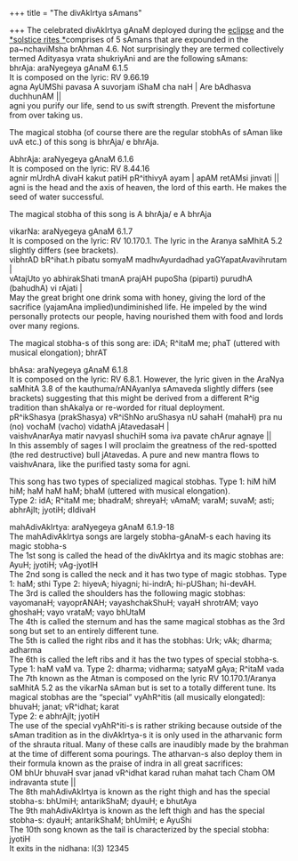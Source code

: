 +++
title = "The divAkIrtya sAmans"

+++
The celebrated divAkIrtya gAnaM deployed during the
[eclipse](https://manasataramgini.wordpress.com/2007/01/18/divakirtya-s-eclipses-and-severed-heads/)
and the [*solstice rites
*](https://manasataramgini.wordpress.com/2007/01/15/the-crashing-doors/)comprises
of 5 sAmans that are expounded in the pa\~nchaviMsha brAhman 4.6. Not
surprisingly they are termed collectively termed Adityasya vrata
shukriyAni and are the following sAmans:  
bhrAja: araNyegeya gAnaM 6.1.5  
It is composed on the lyric: RV 9.66.19  
agna AyUMShi pavasa A suvorjam iShaM cha naH | Are bAdhasva duchhunAM
||  
agni you purify our life, send to us swift strength. Prevent the
misfortune from over taking us.

The magical stobha (of course there are the regular stobhAs of sAman
like uvA etc.) of this song is bhrAja/ e bhrAja.

AbhrAja: araNyegeya gAnaM 6.1.6  
It is composed on the lyric: RV 8.44.16  
agnir mUrdhA divaH kakut patiH pR^ithivyA ayam | apAM retAMsi jinvati
||  
agni is the head and the axis of heaven, the lord of this earth. He
makes the seed of water successful.

The magical stobha of this song is A bhrAja/ e A bhrAja

vikarNa: araNyegeya gAnaM 6.1.7  
It is composed on the lyric: RV 10.170.1. The lyric in the Aranya
saMhitA 5.2 slightly differs (see brackets).  
vibhrAD bR^ihat.h pibatu somyaM madhvAyurdadhad yaGYapatAvavihrutam |  
vAtajUto yo abhirakShati tmanA prajAH pupoSha (piparti) purudhA
(bahudhA) vi rAjati |  
May the great bright one drink soma with honey, giving the lord of the
sacrifice (yajamAna implied)undiminished life. He impeled by the wind
personally protects our people, having nourished them with food and
lords over many regions.

The magical stobha-s of this song are: iDA; R^itaM me; phaT (uttered
with musical elongation); bhrAT

bhAsa: araNyegeya gAnaM 6.1.8  
It is composed on the lyric: RV 6.8.1. However, the lyric given in the
AraNya saMhitA 3.8 of the kauthuma/rANAyanIya sAmaveda slightly differs
(see brackets) suggesting that this might be derived from a different
R^ig tradition than shAkalya or re-worded for ritual deployment.  
pR^ikShasya (prakShasya) vR^iShNo aruShasya nU sahaH (mahaH) pra nu (no)
vochaM (vacho) vidathA jAtavedasaH |  
vaishvAnarAya matir navyasI shuchiH soma iva pavate chArur agnaye ||  
In this assembly of sages I will proclaim the greatness of the
red-spotted (the red destructive) bull jAtavedas. A pure and new mantra
flows to vaishvAnara, like the purified tasty soma for agni.

This song has two types of specialized magical stobhas. Type 1: hiM hiM
hiM; haM haM haM; bhaM (uttered with musical elongation).  
Type 2: idA; R^itaM me; bhadraM; shreyaH; vAmaM; varaM; suvaM; asti;
abhrAjIt; jyotiH; dIdivaH

mahAdivAkIrtya: araNyegeya gAnaM 6.1.9-18  
The mahAdivAkIrtya songs are largely stobha-gAnaM-s each having its
magic stobha-s  
The 1st song is called the head of the divAkIrtya and its magic stobhas
are:  
AyuH; jyotiH; vAg-jyotIH  
The 2nd song is called the neck and it has two type of magic stobhas.
Type 1: haM; sthi Type 2: hiyevA; hiyagni; hi-indrA; hi-pUShan;
hi-devAH.  
The 3rd is called the shoulders has the following magic stobhas:
vayomanaH; vayoprANAH; vayashchakShuH; vayaH shrotrAM; vayo ghoshaH;
vayo vrataM; vayo bhUtaM  
The 4th is called the sternum and has the same magical stobhas as the
3rd song but set to an entirely different tune.  
The 5th is called the right ribs and it has the stobhas: Urk; vAk;
dharma; adharma  
The 6th is called the left ribs and it has the two types of special
stobha-s. Type 1: haM vaM va. Type 2: dharma; vidharma; satyaM gAya;
R^itaM vada  
The 7th known as the Atman is composed on the lyric RV 10.170.1/Aranya
saMhitA 5.2 as the vikarNa sAman but is set to a totally different tune.
Its magical stobhas are the “special” vyAhR^itis (all musically
elongated): bhuvaH; janat; vR^idhat; karat  
Type 2: e abhrAjIt; jyotiH  
The use of the special vyAhR^iti-s is rather striking because outside of
the sAman tradition as in the divAkIrtya-s it is only used in the
atharvanic form of the shrauta ritual. Many of these calls are inaudibly
made by the brahman at the time of different soma pourings. The
atharvan-s also deploy them in their formula known as the praise of
indra in all great sacrifices:  
OM bhUr bhuvaH svar janad vR^idhat karad ruhan mahat tach Cham OM
indravanta stute ||  
The 8th mahAdivAkIrtya is known as the right thigh and has the special
stobha-s: bhUmiH; antarikShaM; dyauH; e bhutAya  
The 9th mahAdivAkIrtya is known as the left thigh and has the special
stobha-s: dyauH; antarikShaM; bhUmiH; e AyuShi  
The 10th song known as the tail is characterized by the special stobha:
jyotiH  
It exits in the nidhana: I(3) 12345
